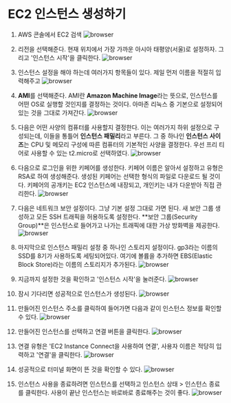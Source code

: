 # EC2 인스턴스 생성하기

1. AWS 콘솔에서 EC2 검색 
![browser](./browser-27.png)

2. 리전을 선택해준다. 현재 위치에서 가장 가까운 아시아 태평양(서울)로 설정하자. 그리고 '인스턴스 시작'을 클릭한다.
![browser](./browser-28.png)
 
3. 인스턴스 설정을 해야 하는데 여러가지 항목들이 있다. 제일 먼저 이름을 적절히 입력해주고
![browser](./browser-29.png)

4. **AMI**를 선택해준다. AMI란 **Amazon Machine Image**라는 뜻으로, 인스턴스를 어떤 OS로 실행할 것인지를 결정하는 것이다. 아마존 리눅스 중 기본으로 설정되어있는 것을 그대로 가져간다.
![browser](./browser-30.png) 

5. 다음은 어떤 사양의 컴퓨터를 사용할지 결정한다. 이는 여러가지 하위 설정으로 구성되는데, 이들을 통틀어 **인스턴스 패밀리**라고 부른다. 그 중 하나인 **인스턴스 사이즈**는 CPU 및 메모리 구성에 따른 컴퓨터의 기본적인 사양을 결정한다. 우선 프리 티어로 사용할 수 있는 t2.micro로 선택하였다.
![browser](./browser-31.png)

6. 다음으로 로그인을 위한 키페어를 생성한다. 키페어 이름은 알아서 설정하고 유형은 RSA로 하여 생성해준다. 생성된 키페어는 선택한 형식의 파일로 다운로드 될 것이다. 키페어의 공개키는 EC2 인스턴스에 내장되고, 개인키는 내가 다운받아 직접 관리한다.
![browser](./browser-32.png)

7. 다음은 네트워크 보안 설정이다. 그냥 기본 설정 그대로 가면 된다. 새 보안 그룹 생성하고 모든 SSH 트래픽을 허용하도록 설정한다. **보안 그룹(Security Group)**은 인스턴스로 들어가고 나가는 트래픽에 대한 가상 방화벽을 제공한다. 
![browser](./browser-33.png)

8. 마지막으로 인스턴스 패밀리 설정 중 하나인 스토리지 설정이다. gp3라는 이름의 SSD를 8기가 사용하도록 세팅되어있다. 여기에 볼륨을 추가하면 EBS(Elastic Block Store)라는 이름의 스토리지가 추가된다.
![browser](./browser-34.png)

9. 지금까지 설정한 것을 확인하고 '인스턴스 시작'을 눌러준다.
![browser](./browser-35.png)

10. 잠시 기다리면 성공적으로 인스턴스가 생성된다.
![browser](./browser-36.png)

11. 만들어진 인스턴스 주소를 클릭하여 들어가면 다음과 같이 인스턴스 정보를 확인할 수 있다. 
![browser](./browser-37.png)

12. 만들어진 인스턴스를 선택하고 연결 버튼을 클릭한다.
![browser](./browser-38.png)

13. 연결 유형은 'EC2 Instance Connect을 사용하여 연결', 사용자 이름은 적당히 입력하고 '연결'을 클릭한다.
![browser](./browser-39.png)

14. 성공적으로 터미널 화면이 뜬 것을 확인할 수 있다.
![browser](./browser-40.png)

15. 인스턴스 사용을 종료하려면 인스턴스를 선택하고 인스턴스 상태 > 인스턴스 종료를 클릭한다. 사용이 끝난 인스턴스는 바로바로 종료해주는 것이 좋다.
![browser](./browser-41.png)
